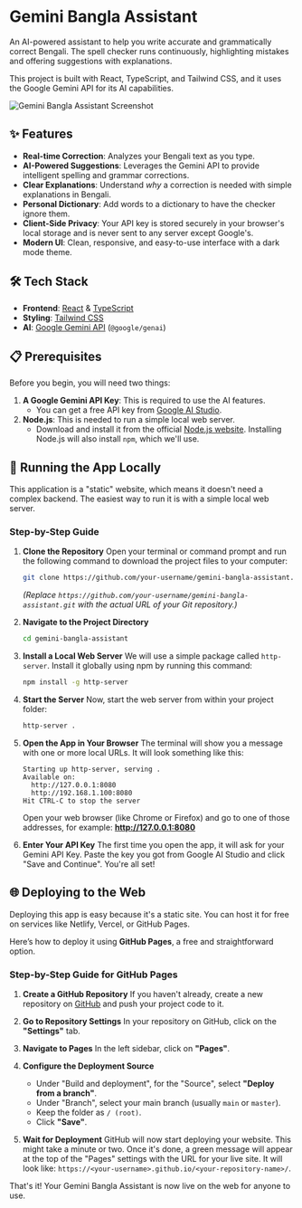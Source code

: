 # Gemini Bangla Assistant

An AI-powered assistant to help you write accurate and grammatically correct Bengali. The spell checker runs continuously, highlighting mistakes and offering suggestions with explanations.

This project is built with React, TypeScript, and Tailwind CSS, and it uses the Google Gemini API for its AI capabilities.

![Gemini Bangla Assistant Screenshot](https://i.imgur.com/example.png) <!-- It's good practice to add a screenshot of your app -->

## ✨ Features

-   **Real-time Correction**: Analyzes your Bengali text as you type.
-   **AI-Powered Suggestions**: Leverages the Gemini API to provide intelligent spelling and grammar corrections.
-   **Clear Explanations**: Understand *why* a correction is needed with simple explanations in Bengali.
-   **Personal Dictionary**: Add words to a dictionary to have the checker ignore them.
-   **Client-Side Privacy**: Your API key is stored securely in your browser's local storage and is never sent to any server except Google's.
-   **Modern UI**: Clean, responsive, and easy-to-use interface with a dark mode theme.

## 🛠️ Tech Stack

-   **Frontend**: [React](https://reactjs.org/) & [TypeScript](https://www.typescriptlang.org/)
-   **Styling**: [Tailwind CSS](https://tailwindcss.com/)
-   **AI**: [Google Gemini API](https://ai.google.dev/) (`@google/genai`)

## 📋 Prerequisites

Before you begin, you will need two things:

1.  **A Google Gemini API Key**: This is required to use the AI features.
    -   You can get a free API key from [Google AI Studio](https://aistudio.google.com/app/apikey).
2.  **Node.js**: This is needed to run a simple local web server.
    -   Download and install it from the official [Node.js website](https://nodejs.org/). Installing Node.js will also install `npm`, which we'll use.

## 🚀 Running the App Locally

This application is a "static" website, which means it doesn't need a complex backend. The easiest way to run it is with a simple local web server.

### Step-by-Step Guide

1.  **Clone the Repository**
    Open your terminal or command prompt and run the following command to download the project files to your computer:
    ```bash
    git clone https://github.com/your-username/gemini-bangla-assistant.git
    ```
    *(Replace `https://github.com/your-username/gemini-bangla-assistant.git` with the actual URL of your Git repository.)*

2.  **Navigate to the Project Directory**
    ```bash
    cd gemini-bangla-assistant
    ```

3.  **Install a Local Web Server**
    We will use a simple package called `http-server`. Install it globally using npm by running this command:
    ```bash
    npm install -g http-server
    ```

4.  **Start the Server**
    Now, start the web server from within your project folder:
    ```bash
    http-server .
    ```

5.  **Open the App in Your Browser**
    The terminal will show you a message with one or more local URLs. It will look something like this:
    ```
    Starting up http-server, serving .
    Available on:
      http://127.0.0.1:8080
      http://192.168.1.100:8080
    Hit CTRL-C to stop the server
    ```
    Open your web browser (like Chrome or Firefox) and go to one of those addresses, for example: **http://127.0.0.1:8080**

6.  **Enter Your API Key**
    The first time you open the app, it will ask for your Gemini API Key. Paste the key you got from Google AI Studio and click "Save and Continue". You're all set!

## 🌐 Deploying to the Web

Deploying this app is easy because it's a static site. You can host it for free on services like Netlify, Vercel, or GitHub Pages.

Here’s how to deploy it using **GitHub Pages**, a free and straightforward option.

### Step-by-Step Guide for GitHub Pages

1.  **Create a GitHub Repository**
    If you haven't already, create a new repository on [GitHub](https://github.com) and push your project code to it.

2.  **Go to Repository Settings**
    In your repository on GitHub, click on the **"Settings"** tab.

3.  **Navigate to Pages**
    In the left sidebar, click on **"Pages"**.

4.  **Configure the Deployment Source**
    -   Under "Build and deployment", for the "Source", select **"Deploy from a branch"**.
    -   Under "Branch", select your main branch (usually `main` or `master`).
    -   Keep the folder as `/ (root)`.
    -   Click **"Save"**.

5.  **Wait for Deployment**
    GitHub will now start deploying your website. This might take a minute or two. Once it's done, a green message will appear at the top of the "Pages" settings with the URL for your live site. It will look like: `https://<your-username>.github.io/<your-repository-name>/`.

That's it! Your Gemini Bangla Assistant is now live on the web for anyone to use.
